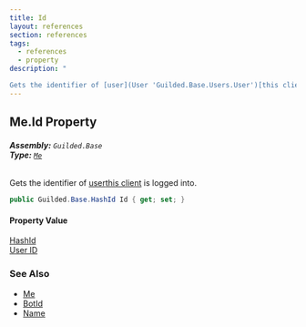 ```yaml
---
title: Id
layout: references
section: references
tags:
  - references
  - property
description: "

Gets the identifier of [user](User 'Guilded.Base.Users.User')[this client](BaseGuildedClient 'Guilded.Base.BaseGuildedClient') is logged into."
---
```


## Me.Id Property
###### **Assembly:** `Guilded.Base`<br/>**Type:** [`Me`](Me 'Guilded.Base.Users.Me')

Gets the identifier of [user](User 'Guilded.Base.Users.User')[this client](BaseGuildedClient 'Guilded.Base.BaseGuildedClient') is logged into.

```csharp
public Guilded.Base.HashId Id { get; set; }
```

#### Property Value
[HashId](HashId 'Guilded.Base.HashId')  
[User ID](UserSummary.Id 'Guilded.Base.Users.UserSummary.Id')

### See Also
- [Me](Me 'Guilded.Base.Users.Me')
- [BotId](Me.BotId 'Guilded.Base.Users.Me.BotId')
- [Name](Me.Name 'Guilded.Base.Users.Me.Name')